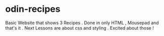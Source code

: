 # odin-recipes
Basic Website that shows 3 Recipes .
Done in only HTML , Mousepad and that's it .
Next Lessons are about css and styling . Excited about those !
